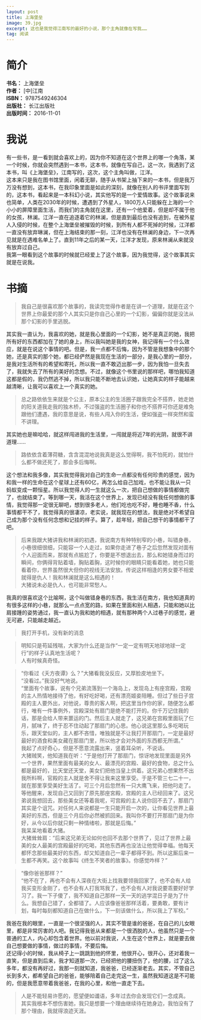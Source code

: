 ```yaml
---
layout: post
title: 上海堡垒
image: 39.jpg
excerpt: 这也是我觉得江南写的最好的小说，那个主角就像在写我……
tag: 阅读
---
```


# 简介
**书名：** 上海堡垒  
**作者：** [中]江南  
**ISBN：** 9787549246304  
**出版社：** 长江出版社  
**出版时间：** 2016-11-01  

# 我说
有一些书，是一看到就会喜欢上的，因为你不知道在这个世界上的哪一个角落，某一个时候，你就会突然遇到一本书，这本书，就像在写自己，这一次，我遇到了这本书，叫《上海堡垒》，江南写的，这次，这个主角叫做，江洋。  
这本来只是我在图书馆里面，闲着无聊，随手从书架上抽下来的一本书，但是我万万没有想到，这本书，在我印象里面是如此的深刻，就像在别人的书评里面写到的，这本书，看起来是一本科幻小说，其实他写的是一个爱情故事。这个故事说来也简单，人类在2030年的时候，遭遇到了外星人，1800万人只能躲在上海的一个小小的屏障里面生活，而我们的主角就在这里，还有一个他爱着，但是却不属于他的女孩，林澜。江洋一直在追逐着它的林澜，但是直到最后也没有追到，在被外星人入侵的时候，在整个上海堡垒被摧毁的时候，到所有人都不死掉的时候，江洋都一直没有放弃琳澜，但在上海结束的那一刻，江洋也没有在林澜的身边，下一次再见就是在遇难名单上了。直到11年之后的某一天，江洋才发现，原来林澜从来就没有放弃过自己。  
我第一眼看到这个故事的时候就已经爱上了这个故事，因为我觉得，这个故事其实就是在说我。

# 书摘
> 我自己是很喜欢那个故事的，我读完觉得作者是在讲一个道理，就是在这个世界上你最爱的那个人其实只是你自己心里的一个幻影，偏偏你就是没法从那个幻影的手里逃脱。

其实我一直认为，我喜欢的她，就是我心里面的一个幻影，她不是真正的她，我把所有好的东西都加在了她的身上，所以我叫她是我的女神，我记得有一个什么效应，就是在说这个事情的吧。但是，我一点都不后悔，因为不管是我想象中的那个她，还是真实的那个她，都已经俨然是我现在生活的一部分，是我心里的一部分，是我对生活所有的希望和寄托，所以我一直不敢迈出那一步，因为我怕一旦失去了，我就失去了所有的美好的念想。不过，就像这个书里说的那样吧，哪怕我知道这都是假的，我仍然逃不掉，所以我只能不断地去认识她，让她真实的样子能越来越清晰，让我可以喜欢上一个真实的她。

> 总之路依依生来就是个公主，原本公主的生活圈子跟我完全不搭界，她走她的阳关道我走我的独木桥，不过强盗的生活圈子和你也不搭界可你还是难免跟他们遭遇，我的意思是说，有些人闯入你的生活，便如强盗一样突然和蛮不讲理。

其实她也是嘛哈哈，就这样闯进我的生活里，一闯就是将近7年的光阴，就很不讲道理……

> 路依依含着薄荷糖，含含混混地说我真是这么觉得啊，我不怕死的，就怕什么都不做还死了，那会多后悔啊。

这个想法和我多像，其实我觉得我对自己的生命一点都没有任何珍贵的感觉，因为和我一样的生命在这个星球上还有60亿，再怎么给自己加戏，也不能让我从一只蚂蚁变成一颗恒星。所以我觉得人的一生就这么一次，把自己想做的事情都做完了，也就结束了。等到哪一天，我活在这个世界上，发现已经没有我任何想做的事情，我觉得那一定很无聊吧，想到很多老人，他们吃也吃不好，睡也睡不香，什么事情都干不了，我觉得真的很凄凉，老实说，就我现在的想法，我是绝对不希望自己成为那个没有任何念想和记挂的样子。算了，趁年轻，把自己想干的事情都干了吧。

> 后来我跟大猪讲我和林澜的初遇，我说南方有种特别窄的小巷，叫错身巷，小巷很细很细，只能容一个人走过，如果你走进了巷子之后忽然发现对面有个人迎面而来，那就有点尴尬了，你要是不想退出去，那么和她错身而过的瞬间，你俩得背贴着墙，胸贴着胸，这时候你的眼睛只能看着她，她也只能看着你，世界虽然很大但你的视线无法安放。传说这样相逢的男女要不相爱就得是仇人！我和林澜就是这么相遇的！  
> 大猪说未必是仇人，也可能非常愁人。

我真的很喜欢这个比喻啊，这个叫做错身巷的东西，我生活在南方，我也知道真的有很多这样的小巷，就那么一点点宽的路，如果在里面和别人相遇，只能和她以比肩接踵的姿势通过，我一直认为我和她的相遇，就有那种两个人过巷子的感觉，避无可避，只能越走越近。

> 我打开手机，没有新的消息

> 明知只是苟延残喘，大家为什么还是当作“一定一定有明天地球地球一定行”的样子认真地生活呢？  
> 人有时候真奇怪。

> “你看过《夭方夜谭》么？”大猪看我没反应，又厚脸皮地坐下。  
> “没看过。”我没好气地说。  
> “里面有个故事，说有个兄弟流落到一个海岛上，发现岛上有座宫殿，宫殿的主人热情地接待了他，有好吃好喝，还有漂亮姬妾陪睡。但过了些日子宫殿的主人要外出，对他说，尊贵的客人啊，把这里当作你的家，随便怎么都行，唯有一件事例外，宫殿深处有扇门是绝不能打开的。你千万记住我的话，那是会给人带来噩运的门。然后主人就走了，这兄弟在宫殿里面玩了仨月，腻味了，终于忍不住动起了那扇门的心思。他心说这里那么多吃喝玩乐，跟天堂似的，主人都不吝惜，唯独就是不让我打开那扇门，一定是最好最好的酒食和美女藏在那扇门里，所以他才会对外面的东西都无所谓。”  
> 我起了点好奇心，但是不愿意流露出来，竖着耳朵听，不说话。  
> 大猪贼笑，他知道我在听：“于是他打开了那扇门，惊讶地发现里面是另外一个世界，果然里面有最美的女人、最漂亮的宫殿、最好的食物，总之什么都是最好的，比天堂还天堂，美女们把他当皇上供着。这兄弟心想果然不出我所料啊，官殿的主人就是舍不得让我来这里享受。于是不管三七二十一，就在那里享受美好生活了。可三个月后忽然有一只大鹰飞来，把他叼走了。等他醒来，发现自己又回到了原先那座宮殿，宫殿的主人已经回来了。这兄弟说我想回去，那些美女还等着我呢，可宫殿的主人说你回不去了，那扇门其实是个诅咒。对任何人来说都是一生只能开启一次的，让你看见世界上最美好的东西，但是三个月后你必然被抓回来。我叫你不要打开那扇门是为你好，从今以后你就只剩一种情绪啦，那就是后悔。”   
> 我呆呆地看着大猪。  
> 大猪耸耸肩：“后来这兄弟无论如何也回不去那个世界了，见过了世界上最美的女人最美的宫殿最好的吃喝，其他东西再也没法让他觉得幸福。他每天都怀念那些最美好的东西，却又知道自己一辈子都得不到。所以这厮后来一生都不再笑。这个故事叫《终生不笑者的故事》。你感觉咋样？”

> “像你爸爸那样？”  
> “他不在了，再也不会有人深夜在大街上找我要领我回家了，也不会有人给我买变形金刚了，也不会有人打我骂我了，也不会有人对我说要乖要好好学习了。我一下子傻了，我不知道自己那样一天一天的逃学混日子是为了什么。我想自己错了，全都错了。人应该像爸爸那样活着，要勇敢，要有计划，每时每刻都知道自己在做什么，下一刻该做什么，所以我上了军校。”

我爸在我的眼里，一直是一个很坚强的人，其实不管是谁的爸爸，在自己的儿女眼里，都是非常厉害的人吧。我记得我爸从来都是一个很洒脱的人，他虽然只是一个普通的工人，内心却包含着世界。他以前对我说，人生在这个世界上，就是要去做自己想要做的事情，做过的事情，不要后悔。  
还记得小的时候，我从椅子上一跳跳到他的怀里，他很开心，很开心，还对着我一直笑，但是直到后来，我才知道那一次，已经把他的腰扭伤了，他的腰，过了这么多年，都没有再好过，我那一刻就知道，我爸爸，已经逐渐老去。其实，不管自己长到多大，都希望自己的爸爸，能够陪着自己走完这一生，虽然我知道这是不可能的，但是我愿意带着我爸爸，在我的心里，和他一直走下去。

> 人是不能轻易许愿的，愿望便如谶语，多年过去你会发现它们一念成真。  
> 其实我根本不想伤害她，我只是想要一个理由继续待在她身边，我怕没有了那个理由，我就得浪迹天涯。

